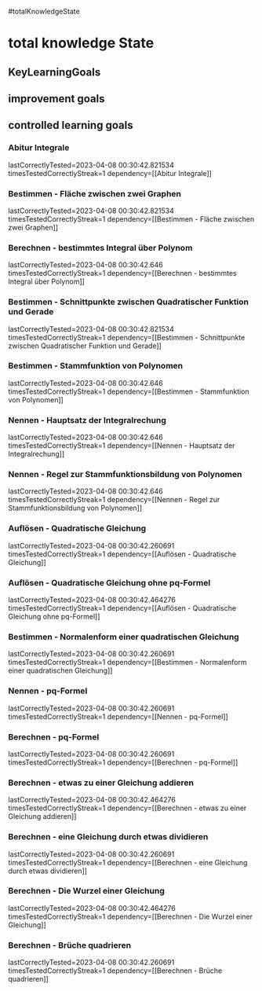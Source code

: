 #totalKnowledgeState 
# total knowledge State 
## KeyLearningGoals 
## improvement goals 
## controlled learning goals 
### Abitur Integrale 
lastCorrectlyTested=2023-04-08 00:30:42.821534
timesTestedCorrectlyStreak=1
dependency=[[Abitur Integrale]]
### Bestimmen - Fläche zwischen zwei Graphen 
lastCorrectlyTested=2023-04-08 00:30:42.821534
timesTestedCorrectlyStreak=1
dependency=[[Bestimmen - Fläche zwischen zwei Graphen]]
### Berechnen - bestimmtes Integral über Polynom 
lastCorrectlyTested=2023-04-08 00:30:42.646
timesTestedCorrectlyStreak=1
dependency=[[Berechnen - bestimmtes Integral über Polynom]]
### Bestimmen - Schnittpunkte zwischen Quadratischer Funktion und Gerade 
lastCorrectlyTested=2023-04-08 00:30:42.821534
timesTestedCorrectlyStreak=1
dependency=[[Bestimmen - Schnittpunkte zwischen Quadratischer Funktion und Gerade]]
### Bestimmen - Stammfunktion von Polynomen 
lastCorrectlyTested=2023-04-08 00:30:42.646
timesTestedCorrectlyStreak=1
dependency=[[Bestimmen - Stammfunktion von Polynomen]]
### Nennen - Hauptsatz der Integralrechung 
lastCorrectlyTested=2023-04-08 00:30:42.646
timesTestedCorrectlyStreak=1
dependency=[[Nennen - Hauptsatz der Integralrechung]]
### Nennen - Regel zur Stammfunktionsbildung von Polynomen 
lastCorrectlyTested=2023-04-08 00:30:42.646
timesTestedCorrectlyStreak=1
dependency=[[Nennen - Regel zur Stammfunktionsbildung von Polynomen]]
### Auflösen - Quadratische Gleichung 
lastCorrectlyTested=2023-04-08 00:30:42.260691
timesTestedCorrectlyStreak=1
dependency=[[Auflösen - Quadratische Gleichung]]
### Auflösen - Quadratische Gleichung ohne pq-Formel 
lastCorrectlyTested=2023-04-08 00:30:42.464276
timesTestedCorrectlyStreak=1
dependency=[[Auflösen - Quadratische Gleichung ohne pq-Formel]]
### Bestimmen - Normalenform einer quadratischen Gleichung 
lastCorrectlyTested=2023-04-08 00:30:42.260691
timesTestedCorrectlyStreak=1
dependency=[[Bestimmen - Normalenform einer quadratischen Gleichung]]
### Nennen - pq-Formel 
lastCorrectlyTested=2023-04-08 00:30:42.260691
timesTestedCorrectlyStreak=1
dependency=[[Nennen - pq-Formel]]
### Berechnen - pq-Formel 
lastCorrectlyTested=2023-04-08 00:30:42.260691
timesTestedCorrectlyStreak=1
dependency=[[Berechnen - pq-Formel]]
### Berechnen - etwas zu einer Gleichung addieren 
lastCorrectlyTested=2023-04-08 00:30:42.464276
timesTestedCorrectlyStreak=1
dependency=[[Berechnen - etwas zu einer Gleichung addieren]]
### Berechnen - eine Gleichung durch etwas dividieren 
lastCorrectlyTested=2023-04-08 00:30:42.260691
timesTestedCorrectlyStreak=1
dependency=[[Berechnen - eine Gleichung durch etwas dividieren]]
### Berechnen - Die Wurzel einer Gleichung 
lastCorrectlyTested=2023-04-08 00:30:42.464276
timesTestedCorrectlyStreak=1
dependency=[[Berechnen - Die Wurzel einer Gleichung]]
### Berechnen - Brüche quadrieren 
lastCorrectlyTested=2023-04-08 00:30:42.260691
timesTestedCorrectlyStreak=1
dependency=[[Berechnen - Brüche quadrieren]]
